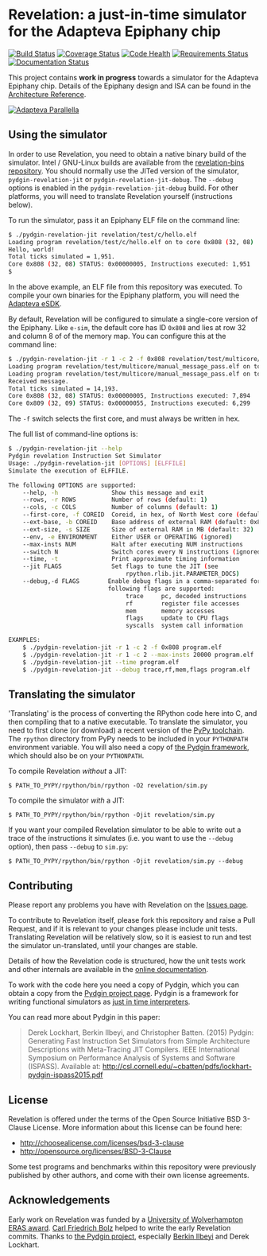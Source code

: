 # Revelation: a just-in-time simulator for the Adapteva Epiphany chip

[![Build Status](https://travis-ci.org/futurecore/revelation.svg?branch=master)](https://travis-ci.org/futurecore/revelation)
[![Coverage Status](https://coveralls.io/repos/futurecore/revelation/badge.svg?branch=master&service=github)](https://coveralls.io/github/futurecore/revelation?branch=master)
[![Code Health](https://landscape.io/github/futurecore/revelation/master/landscape.svg?style=flat)](https://landscape.io/github/futurecore/revelation/master)
[![Requirements Status](https://requires.io/github/futurecore/revelation/requirements.svg?branch=master)](https://requires.io/github/futurecore/revelation/requirements/?branch=master)
[![Documentation Status](https://readthedocs.org/projects/revelation/badge/?version=latest)](https://readthedocs.org/projects/revelation/?badge=latest)


This project contains **work in progress** towards a simulator for the Adapteva Epiphany chip.
Details of the Epiphany design and ISA can be found in the [Architecture Reference](http://adapteva.com/docs/epiphany_arch_ref.pdf).

[![Adapteva Parallella](https://www.parallella.org/wp-content/uploads/2014/11/parallella-board-22-609x400.jpg)](https://www.parallella.org/wp-content/uploads/2014/11/parallella-board-22-609x400.jpg)


## Using the simulator

In order to use Revelation, you need to obtain a native binary build of the simulator.
Intel / GNU-Linux builds are available from the [revelation-bins repository](https://github.com/futurecore/revelation-bins).
You should normally use the JITed version of the simulator, `pydgin-revelation-jit` or `pydgin-revelation-jit-debug`.
The `--debug` options is enabled in the `pydgin-revelation-jit-debug` build.
For other platforms, you will need to translate Revelation yourself (instructions below).

To run the simulator, pass it an Epiphany ELF file on the command line:

```bash
$ ./pydgin-revelation-jit revelation/test/c/hello.elf
Loading program revelation/test/c/hello.elf on to core 0x808 (32, 08)
Hello, world!
Total ticks simulated = 1,951.
Core 0x808 (32, 08) STATUS: 0x00000005, Instructions executed: 1,951
$
```

In the above example, an ELF file from this repository was executed.
To compile your own binaries for the Epiphany platform, you will need the [Adapteva eSDK](https://github.com/adapteva/epiphany-sdk).

By default, Revelation will be configured to simulate a single-core version of the Epiphany.
Like `e-sim`, the default core has ID `0x808` and lies at row 32 and column 8 of of the memory map.
You can configure this at the command line:

```bash
$ ./pydgin-revelation-jit -r 1 -c 2 -f 0x808 revelation/test/multicore/manual_message_pass.elf
Loading program revelation/test/multicore/manual_message_pass.elf on to core 0x808 (32, 08)
Loading program revelation/test/multicore/manual_message_pass.elf on to core 0x809 (32, 09)
Received message.
Total ticks simulated = 14,193.
Core 0x808 (32, 08) STATUS: 0x00000005, Instructions executed: 7,894
Core 0x809 (32, 09) STATUS: 0x00000055, Instructions executed: 6,299
```

The `-f` switch selects the first core, and must always be written in hex.

The full list of command-line options is:

```bash
$ ./pydgin-revelation-jit --help
Pydgin revelation Instruction Set Simulator
Usage: ./pydgin-revelation-jit [OPTIONS] [ELFFILE]
Simulate the execution of ELFFILE.

The following OPTIONS are supported:
    --help, -h               Show this message and exit
    --rows, -r ROWS          Number of rows (default: 1)
    --cols, -c COLS          Number of columns (default: 1)
    --first-core, -f COREID  Coreid, in hex, of North West core (default: 0x808)
    --ext-base, -b COREID    Base address of external RAM (default: 0x8e000000)
    --ext-size, -s SIZE      Size of external RAM in MB (default: 32)
    --env, -e ENVIRONMENT    Either USER or OPERATING (ignored)
    --max-insts NUM          Halt after executing NUM instructions
    --switch N               Switch cores every N instructions (ignored)
    --time, -t               Print approximate timing information
    --jit FLAGS              Set flags to tune the JIT (see
                                 rpython.rlib.jit.PARAMETER_DOCS)
    --debug,-d FLAGS        Enable debug flags in a comma-separated form. The
                            following flags are supported:
                                 trace     pc, decoded instructions
                                 rf        register file accesses
                                 mem       memory accesses
                                 flags     update to CPU flags
                                 syscalls  system call information

EXAMPLES:
    $ ./pydgin-revelation-jit -r 1 -c 2 -f 0x808 program.elf
    $ ./pydgin-revelation-jit -r 1 -c 2 --max-insts 20000 program.elf
    $ ./pydgin-revelation-jit --time program.elf
    $ ./pydgin-revelation-jit --debug trace,rf,mem,flags program.elf
```


## Translating the simulator

'Translating' is the process of converting the RPython code here into C, and then compiling that to a native executable.
To translate the simulator, you need to first clone (or download) a recent version of the [PyPy toolchain](https://bitbucket.org/pypy/pypy).
The `rpython` directory from PyPy needs to be included in your `PYTHONPATH` environment variable.
You will also need a copy of [the Pydgin framework](https://github.com/cornell-brg/pydgin), which should also be on your `PYTHONPATH`.

To compile Revelation *without* a JIT:

    $ PATH_TO_PYPY/rpython/bin/rpython -O2 revelation/sim.py

To compile the simulator *with* a JIT:

    $ PATH_TO_PYPY/rpython/bin/rpython -Ojit revelation/sim.py

If you want your compiled Revelation simulator to be able to write out a trace of the instructions it simulates (i.e. you want to use the `--debug` option), then pass `--debug` to `sim.py`:

    $ PATH_TO_PYPY/rpython/bin/rpython -Ojit revelation/sim.py --debug


## Contributing

Please report any problems you have with Revelation on the [Issues page](https://github.com/futurecore/revelation/issues).

To contribute to Revelation itself, please fork this repository and raise a Pull Request, and if it is relevant to your changes please include unit tests.
Translating Revelation will be relatively slow, so it is easiest to run and test the simulator un-translated, until your changes are stable.

Details of how the Revelation code is structured, how the unit tests work and other internals are available in the [online documentation](https://readthedocs.org/projects/revelation/latest/contributing.html).

To work with the code here you need a copy of Pydgin, which you can obtain a copy from the [Pydgin project page](https://github.com/cornell-brg/pydgin).
Pydgin is a framework for writing functional simulators as [just in time interpreters](https://en.wikipedia.org/wiki/Just-in-time_compilation).

You can read more about Pydgin in this paper:

> Derek Lockhart, Berkin Ilbeyi, and Christopher Batten. (2015) Pydgin: Generating Fast Instruction Set Simulators from Simple Architecture Descriptions with Meta-Tracing JIT Compilers. IEEE International Symposium on Performance Analysis of Systems and Software (ISPASS). Available at: http://csl.cornell.edu/~cbatten/pdfs/lockhart-pydgin-ispass2015.pdf


## License

Revelation is offered under the terms of the Open Source Initiative BSD 3-Clause License.
More information about this license can be found here:

  * http://choosealicense.com/licenses/bsd-3-clause
  * http://opensource.org/licenses/BSD-3-Clause

Some test programs and benchmarks within this repository were previously published by other authors, and come with their own license agreements.


## Acknowledgements

Early work on Revelation was funded by a [University of Wolverhampton ERAS award](https://www.wlv.ac.uk/research/training-and-mentoring/early-researcher-award-scheme-eras/).
[Carl Friedrich Bolz](http://cfbolz.de/) helped to write the early Revelation commits.
Thanks to [the Pydgin project](https://github.com/cornell-brg/pydgin), especially [Berkin Ilbeyi](http://www.csl.cornell.edu/~berkin/) and Derek Lockhart.
